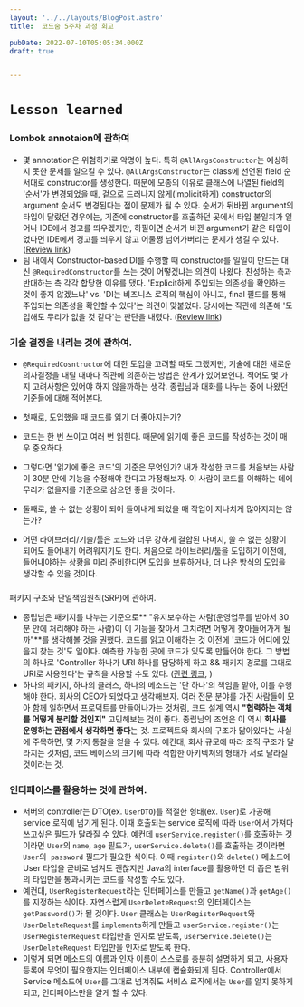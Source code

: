 ```yaml
---
layout: '../../layouts/BlogPost.astro'
title:  코드숨 5주차 과정 회고

pubDate: 2022-07-10T05:05:34.000Z
draft: true


---
```


# `Lesson learned`

### Lombok annotaion에 관하여

- 몇 annotation은 위험하기로 악명이 높다. 특히 `@AllArgsConstructor`는 예상하지 못한 문제를 일으킬 수 있다. `@AllArgsConstructor`는 class에 선언된 field 순서대로 constructor를 생성한다. 때문에 모종의 이유로 클래스에 나열된 field의 '순서'가 변경되었을 때, 겉으로 드러나지 않게(implicit하게) constructor의 argument 순서도 변경된다는 점이 문제가 될 수 있다. 순서가 뒤바뀐 argument의 타입이 달랐던 경우에는, 기존에 constructor를 호출하던 곳에서 타입 불일치가 일어나 IDE에서 경고를 띄우겠지만, 하필이면 순서가 바뀐 argument가 같은 타입이었다면 IDE에서 경고를 띄우지 않고 어물쩡 넘어가버리는 문제가 생길 수 있다. ([Review link](https://github.com/CodeSoom/spring-week5-assignment-1/pull/69#discussion_r913740190))
- 팀 내에서 Constructor-based DI를 수행할 때 constructor를 일일이 만드는 대신 `@RequiredConstructor`를 쓰는 것이 어떻겠냐는 의견이 나왔다. 찬성하는 측과 반대하는 측 각각 합당한 이유를 댔다. 'Explicit하게 주입되는 의존성을 확인하는 것이 좋지 않겠느냐' vs. 'DI는 비즈니스 로직의 핵심이 아니고, final 필드를 통해 주입되는 의존성을 확인할 수 있다'는 의견이 맞붙었다. 당시에는 직관에 의존해 '도입해도 무리가 없을 것 같다'는 판단을 내렸다. ([Review link](https://github.com/CodeSoom/spring-week5-assignment-1/pull/69#discussion_r916762339))

### 기술 결정을 내리는 것에 관하여.

- `@RequiredCosntructor`에 대한 도입을 고려할 때도 그랬지만, 기술에 대한 새로운 의사결정을 내릴 때마다 직관에 의존하는 방법은 한계가 있어보인다. 적어도 몇 가지 고려사항은 있어야 하지 않을까하는 생각. 종립님과 대화를 나누는 중에 나왔던 기준들에 대해 적어본다.

- 첫째로, 도입했을 때 코드를 읽기 더 좋아지는가?

- 코드는 한 번 쓰이고 여러 번 읽힌다. 때문에 읽기에 좋은 코드를 작성하는 것이 매우 중요하다.
- 그렇다면 '읽기에 좋은 코드'의 기준은 무엇인가? 내가 작성한 코드를 처음보는 사람이 30분 안에 기능을 수정해야 한다고 가정해보자. 이 사람이 코드를 이해하는 데에 무리가 없을지를 기준으로 삼으면 좋을 것이다.

- 둘째로, 쓸 수 없는 상황이 되어 들어내게 되었을 때 작업이 지나치게 많아지지는 않는가?

- 어떤 라이브러리/기술/툴은 코드와 너무 강하게 결합된 나머지, 쓸 수 없는 상황이 되어도 들어내기 어려워지기도 한다. 처음으로 라이브러리/툴을 도입하기 이전에, 들어내야하는 상황을 미리 준비한다면 도입을 보류하거나, 더 나은 방식의 도입을 생각할 수 있을 것이다.

### 
패키지 구조와 단일책임원칙(SRP)에 관하여.

- 종립님은 패키지를 나누는 기준으로** "유지보수하는 사람(운영업무를 받아서 30분 안에 처리해야 하는 사람)이 이 기능을 찾아서 고치려면 어떻게 찾아들어가게 될까"**를 생각해볼 것을 권했다. 코드를 읽고 이해하는 것 이전에 '코드가 어디에 있을지 찾는 것'도 일이다. 예측한 가능한 곳에 코드가 있도록 만들어야 한다. 그 방법의 하나로 'Controller 하나가 URI 하나를 담당하게 하고 && 패키지 경로를 그대로 URI로 사용한다'는 규칙을 사용할 수도 있다. ([관련 링크](https://johngrib.github.io/wiki/article/hierarchical-controller-package-structure/#%EC%BB%A8%ED%8A%B8%EB%A1%A4%EB%9F%AC%EC%97%90-%EA%B3%84%EC%B8%B5%ED%98%95-%ED%8C%A8%ED%82%A4%EC%A7%80-%EA%B5%AC%EC%84%B1), )
- 하나의 패키지, 하나의 클래스, 하나의 메소드는 '단 하나'의 책임을 맡아, 이를 수행해야 한다. 회사의 CEO가 되었다고 생각해보자. 여러 전문 분야를 가진 사람들이 모아 함께 일하면서 프로덕트를 만들어나가는 것처럼, 코드 설계 역시 **"협력하는 객체를 어떻게 분리할 것인지"** 고민해보는 것이 좋다. 종립님의 조언은 이 역시 **회사를 운영하는 관점에서 생각하면 좋다**는 것. 프로젝트와 회사의 구조가 닮아있다는 사실에 주목하면, 몇 가지 통찰을 얻을 수 있다. 예컨대, 회사 규모에 따라 조직 구조가 달라지는 것처럼, 코드 베이스의 크기에 따라 적합한 아키텍쳐의 형태가 서로 달라질 것이라는 것.

### 인터페이스를 활용하는 것에 관하여.

- 서버의 controller는 DTO(ex. `UserDTO`)를 적절한 형태(ex. `User`)로 가공해 service 로직에 넘기게 된다. 이때 호출되는 service 로직에 따라 `User`에서 가져다 쓰고싶은 필드가 달라질 수 있다. 예컨데 `userService.register()`를 호출하는 것이라면 `User`의 `name`, `age` 필드가, `userService.delete()`를 호출하는 것이라면 `User`의  `password` 필드가 필요한 식이다. 이때 `register()`와 `delete()` 메소드에 User 타입을 곧바로 넘겨도 괜찮지만 Java의 interface를 활용하면 더 좁은 범위의 타입만을 통과시키는 코드를 작성할 수도 있다.
- 예컨대, `UserRegisterRequest`라는 인터페이스를 만들고 `getName()`과 `getAge()`를 지정하는 식이다. 자연스럽게 `UserDeleteRequest`의 인터페이스는 `getPassword()`가 될 것이다. `User` 클래스는 `UserRegisterRequest`와 `UserDeleteRequest`를 `implements`하게 만들고 `userService.register()`는 `UserRegisterRequest` 타입만을 인자로 받도록, `userService.delete()`는 `UserDeleteRequest` 타입만을 인자로 받도록 한다.
- 이렇게 되면 메소드의 이름과 인자 이름이 스스로를 충분히 설명하게 되고, 사용자 등록에 무엇이 필요한지는 인터페이스 내부에 캡슐화되게 된다. Controller에서 Service 메소드에 `User`를 그대로 넘겨줘도 서비스 로직에서는 `User`를 알지 못하게 되고, 인터페이스만을 알게 할 수 있다.
